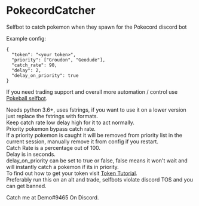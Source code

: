# PokecordCatcher
Selfbot to catch pokemon when they spawn for the Pokecord discord bot  

Example config:
```
{
  "token": "<your token>",
  "priority": ["Groudon", "Geodude"],
  "catch_rate": 90,
  "delay": 2,
  "delay_on_priority": true
}
```

If you need trading support and overall more automation / control use [Pokeball selfbot](https://github.com/Hyperclaw79/PokeBall-SelfBot).  

Needs python 3.6+, uses fstrings, if you want to use it on a lower version just replace the fstrings with formats.  
Keep catch rate low delay high for it to act normally.  
Priority pokemon bypass catch rate.  
If a priority pokemon is caught it will be removed from priority list in the current session, manually remove it from config if you restart.  
Catch Rate is a percentage out of 100.  
Delay is in seconds.  
delay_on_priority can be set to true or false, false means it won't wait and will instantly catch a pokemon if its in priority.  
To find out how to get your token visit [Token Tutorial](https://github.com/TheRacingLion/Discord-SelfBot/wiki/Discord-Token-Tutorial).  
Preferably run this on an alt and trade, selfbots violate discord TOS and you can get banned.  

Catch me at Demo#9465 On Discord.
